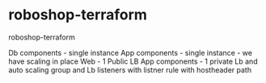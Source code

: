 # roboshop-terraform
roboshop-terraform

Db components - single instance
App components - single instance - we have scaling in place
Web - 1 Public LB 
App components - 1 private Lb and auto scaling group and Lb listeners with listner rule with hostheader path
